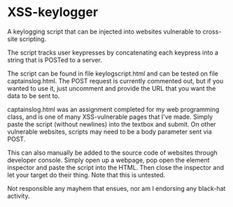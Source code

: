 # XSS-keylogger

A keylogging script that can be injected into websites vulnerable to cross-site scripting.

The script tracks user keypresses by concatenating each keypress into a string that is POSTed to a server.

The script can be found in file keylogscript.html and can be tested on file captainslog.html.
The POST request is currently commented out, but if you wanted to use it, just uncomment and provide the URL that you want the data to be sent to.

captainslog.html was an assignment completed for my web programming class, and is one of many XSS-vulnerable pages that I've made. Simply paste the script (without newlines) into the textbox and submit. On other vulnerable websites, scripts may need to be a body parameter sent via POST. 

This can also manually be added to the source code of websites through developer console. Simply open up a webpage, pop open the element inspector and paste the script into the HTML. Then close the inspector and let your target do their thing. Note that this is untested.

Not responsible any mayhem that ensues, nor am I endorsing any black-hat activity.